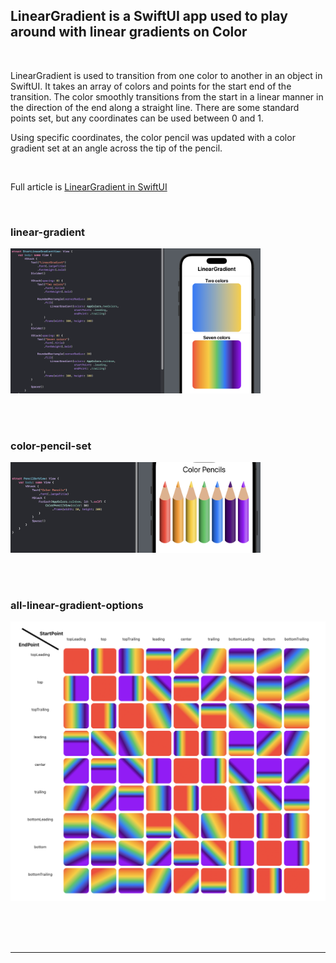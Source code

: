 ## LinearGradient is a SwiftUI app used to play around with linear gradients on Color


<BR>

LinearGradient is used to transition from one color to another in an object in
SwiftUI. It takes an array of colors and points for the start end of the transition.
The color smoothly transitions from the start in a linear manner in the direction of
the end along a straight line. There are some standard points set, but any
coordinates can be used between 0 and 1.

Using specific coordinates, the color pencil was updated with a color gradient set at
an angle across the tip of the pencil.


<BR>

Full article is <a href="https://swdevnotes.com/swift/2023/lineargradient-in-swiftui/" target="_blank">
LinearGradient in SwiftUI
</a>




<BR>


### linear-gradient
<img width="400" 
alt="Linear Gradient"
src="https://github.com/calleric/swift/blob/main/LinearGradientApp/images/linear-gradient.png">

<BR>



<BR>


### color-pencil-set
<img width="400" 
alt="Color pencil set with color gradient on the tip"
src="https://github.com/calleric/swift/blob/main/LinearGradientApp/images/color-pencil-set.png">

<BR>



<BR>


### all-linear-gradient-options
<img width="600" 
alt="Grid of all combinations of standard linear gradients"
src="https://github.com/calleric/swift/blob/main/LinearGradientApp/images/all-linear-gradient-options.png">

<BR>






<BR>
<BR>
<HR>
<BR>



